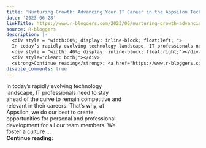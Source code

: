 ```yaml
---
title: 'Nurturing Growth: Advancing Your IT Career in the Appsilon Tech Team'
date: '2023-06-28'
linkTitle: https://www.r-bloggers.com/2023/06/nurturing-growth-advancing-your-it-career-in-the-appsilon-tech-team/
source: R-bloggers
description: |-
  <div style = "width:60%; display: inline-block; float:left; ">
  In today’s rapidly evolving technology landscape, IT professionals need to stay ahead of the curve to remain competitive and relevant in their careers. That’s why, at Appsilon, we do our best to create opportunities for personal and professional development for all our team members. We foster a culture ...</div>
  <div style = "width: 40%; display: inline-block; float:right;"></div>
  <div style="clear: both;"></div>
  <strong>Continue reading</strong>: <a href="https://www.r-bloggers.com/2023/06/nurturing-growth-advancing-your-it-career ...
disable_comments: true
---
```

<div style = "width:60%; display: inline-block; float:left; ">
In today’s rapidly evolving technology landscape, IT professionals need to stay ahead of the curve to remain competitive and relevant in their careers. That’s why, at Appsilon, we do our best to create opportunities for personal and professional development for all our team members. We foster a culture ...</div>
<div style = "width: 40%; display: inline-block; float:right;"></div>
<div style="clear: both;"></div>
<strong>Continue reading</strong>: <a href="https://www.r-bloggers.com/2023/06/nurturing-growth-advancing-your-it-career ...